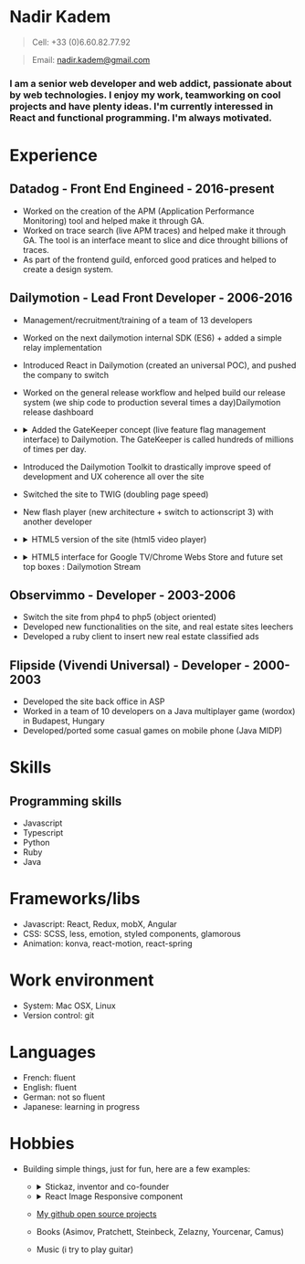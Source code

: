 # Nadir Kadem

> Cell: +33 (0)6.60.82.77.92

> Email: nadir.kadem@gmail.com

###  I am a senior web developer and web addict, passionate about by web technologies. I enjoy my work, teamworking on cool projects and have plenty ideas. I'm currently interessed in React and functional programming. I'm always motivated.

# Experience

## Datadog - Front End Engineed - 2016-present

- Worked on the creation of the APM (Application Performance Monitoring) tool and helped make it through GA.
- Worked on trace search (live APM traces) and helped make it through GA. The tool is an interface meant to slice and dice throught billions of traces.
- As part of the frontend guild, enforced good pratices and helped to create a design system.

## Dailymotion - Lead Front Developer - 2006-2016

- Management/recruitment/training of a team of 13 developers
- Worked on the next dailymotion internal SDK (ES6) + added a simple relay implementation
- Introduced React in Dailymotion (created an universal POC), and pushed the company to switch
- Worked on the general release workflow and helped build our release system (we ship code to production several times a day)Dailymotion release dashboard
- <details><summary>Added the GateKeeper concept (live feature flag management interface) to Dailymotion. The GateKeeper is called hundreds of millions of times per day.</summary>

  ![Dailymotion Gatekeeper](http://youpinadi.github.io/images/gatekeeper.png)
  </details>

- Introduced the Dailymotion Toolkit to drastically improve speed of development and UX coherence all over the site
- Switched the site to TWIG (doubling page speed)
- New flash player (new architecture + switch to actionscript 3) with another developer
-  <details>
    <summary>HTML5 version of the site (html5 video player)</summary>

    ![Dailymotion HTML5 demo](http://youpinadi.github.io/images/html5.png)
  </details>

-  <details>
    <summary>HTML5 interface for Google TV/Chrome Webs Store and future set top boxes : Dailymotion Stream</summary>

    ![Dailymotion Stream](http://youpinadi.github.io/images/stream.png)
  </details>


## Observimmo - Developer - 2003-2006

- Switch the site from php4 to php5 (object oriented)
- Developed new functionalities on the site, and real estate sites leechers
- Developed a ruby client to insert new real estate classified ads

## Flipside (Vivendi Universal) - Developer - 2000-2003

- Developed the site back office in ASP
- Worked in a team of 10 developers on a Java multiplayer game (wordox) in Budapest, Hungary
- Developed/ported some casual games on mobile phone (Java MIDP)

# Skills

## Programming skills

- Javascript
- Typescript
- Python
- Ruby
- Java

# Frameworks/libs

- Javascript: React, Redux, mobX, Angular
- CSS: SCSS, less, emotion, styled components, glamorous
- Animation: konva, react-motion, react-spring

# Work environment

- System: Mac OSX, Linux
- Version control: git

# Languages

- French: fluent
- English: fluent
- German: not so fluent
- Japanese: learning in progress

# Hobbies

- Building simple things, just for fun, here are a few examples:

  - <details>
      <summary>Stickaz, inventor and co-founder</summary>
      
      ![Stickaz](http://youpinadi.github.io/images/stickaz.png)
      </details>

  - <details>
      <summary>React Image Responsive component</summary>

    ![React Image Responsive component](https://i.ibb.co/CQr5Zbs/Image-2020-07-04-at-10-02-39-PM.png)
      </details>

  - [My github open source projects](https://github.com/Youpinadi)
  - Books (Asimov, Pratchett, Steinbeck, Zelazny, Yourcenar, Camus)
  - Music (i try to play guitar)
